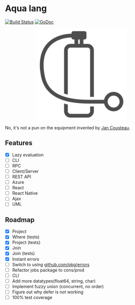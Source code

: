 # Aqua lang

[![Build Status](https://travis-ci.org/lionell/aqua.svg?branch=master)](https://travis-ci.org/lionell/aqua)
[![GoDoc](https://godoc.org/github.com/lionell/aqua?status.svg)](http://godoc.org/github.com/lionell/aqua)

<div align="center">
  <img width="300px" src="https://raw.githubusercontent.com/lionell/aqua/master/docs/logo.png" />
</div>

No, it's not a pun on the equipment invented by [Jan Cousteau](https://en.wikipedia.org/wiki/Jan_Cousteau).

## Features
- [x] Lazy evaluation
- [ ] CLI
- [ ] RPC
- [ ] Client/Server
- [ ] REST API
- [ ] Azure
- [ ] React
- [ ] React Native
- [ ] Ajax
- [ ] UML

## Roadmap
- [x] Project
- [x] Where (tests)
- [x] Project (tests)
- [x] Join
- [x] Join (tests)
- [x] Instant errors
- [ ] Switch to using [github.com/pkg/errors](https://github.com/pkg/errors)
- [ ] Refactor jobs package to cons/prod
- [ ] CLI
- [ ] Add more datatypes(float64, string, char)
- [ ] Implement fuzzy union (concurrent, no order)
- [ ] Figure out why defer is not working
- [ ] 100% test coverage
